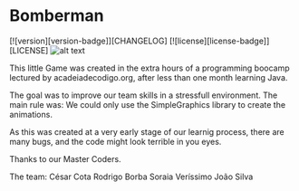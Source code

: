 # Bomberman
[![version][version-badge]][CHANGELOG] [![license][license-badge]][LICENSE]
![alt text](https://i.imgur.com/MRlHaG9.png)

This little Game was created in the extra hours of a programming boocamp lectured by acadeiadecodigo.org,
after less than one month learning Java.

The goal was to improve our team skills in a stressfull environment.
The main rule was:
We could only use the SimpleGraphics library to create the animations.

As this was created at a very early stage of our learnig process, there are many bugs, and the code might look terrible in you eyes.

Thanks to our Master Coders.

The team:
César Cota
Rodrigo Borba
Soraia Veríssimo
João Silva
